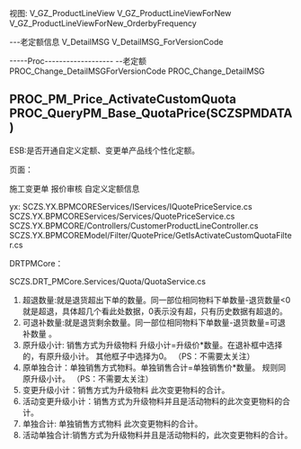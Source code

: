 视图:
V_GZ_ProductLineView
V_GZ_ProductLineViewForNew
V_GZ_ProductLineViewForNew_OrderbyFrequency


---老定额信息
V_DetailMSG
V_DetailMSG_ForVersionCode


-----Proc-------------------
--老定额
PROC_Change_DetailMSGForVersionCode
PROC_Change_DetailMSG


PROC_PM_Price_ActivateCustomQuota
PROC_QueryPM_Base_QuotaPrice(SCZSPMDATA)
----------------------------

ESB:是否开通自定义定额、变更单产品线个性化定额。

页面：

施工变更单  报价审核     自定义定额信息

 <!--https://testbpm.voglassdc.com/bpm/YZSoft/Forms/XForm/JZForm/PM/自定义定额信息.aspx--> 

yx:
SCZS.YX.BPMCOREServices/IServices/IQuotePriceService.cs
SCZS.YX.BPMCOREServices/Services/QuotePriceService.cs
SCZS.YX.BPMCORE/Controllers/CustomerProductLineController.cs
SCZS.YX.BPMCOREModel/Filter/QuotePrice/GetIsActivateCustomQuotaFilter.cs

DRTPMCore：

SCZS.DRT_PMCore.Services/Quota/QuotaService.cs



1. 超退数量:就是退货超出下单的数量。同一部位相同物料下单数量-退货数量<0 就是超退，具体超几个看此处数据，0表示没有超，只有历史数据有超退的。
2. 可退补数量:就是退货剩余数量。同一部位相同物料下单数量-退货数量=可退补数量 。
3. 原升级小计: 销售方式为升级物料 升级小计=升级价*数量。在退补框中选择的，有原升级小计。 其他框子中选择为0。 （PS：不需要太关注）
4. 原单独合计：单独销售方式物料。单独销售合计=单独销售价*数量。 规则同原升级小计。 （PS：不需要太关注）
5. 变更升级小计：销售方式为升级物料 此次变更物料的合计。
6. 活动变更升级小计：销售方式为升级物料并且是活动物料的此次变更物料的合计。
7. 单独合计: 单独销售方式物料 此次变更物料的合计。
8. 活动单独合计:销售方式为升级物料并且是活动物料的，此次变更物料的合计。
